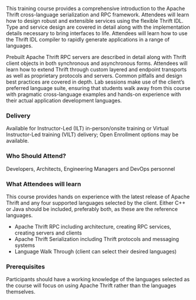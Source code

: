 <!-- Building Cross-Language Services with Apache Thrift -->

This training course provides a comprehensive introduction to the Apache Thrift cross-language serialization and RPC framework. Attendees will learn how to design robust and extensible services using the flexible Thrift IDL. Type and service design are covered in detail along with the implementation details necessary to bring interfaces to life. Attendees will learn how to use the Thrift IDL compiler to rapidly generate applications in a range of languages.

Prebuilt Apache Thrift RPC servers are described in detail along with Thrift client objects in both synchronous and asynchronous forms. Attendees will learn how to extend Thrift through custom layered and endpoint transports as well as proprietary protocols and servers. Common pitfalls and design best practices are covered in depth. Lab sessions make use of the client’s preferred language suite, ensuring that students walk away from this course with pragmatic cross-language examples and hands-on experience with their actual application development languages.


### Delivery

Available for Instructor-Led (ILT) in-person/onsite training or Virtual Instructor-Led training (VILT) delivery; Open Enrollment options may be available.


### Who Should Attend?

Developers, Architects, Engineering Managers and DevOps personnel


### What Attendees will learn

This course provides hands on experience with the latest release of Apache Thrift and any four supported languages selected by the client. Either C++ or Java should be included, preferably both, as these are the reference languages.

- Apache Thrift RPC including architecture, creating RPC services, creating servers and clients
- Apache Thrift Serialization including Thrift protocols and messaging systems
- Language Walk Through (client can select their desired languages)


### Prerequisites

Participants should have a working knowledge of the languages selected as the course will focus on using Apache Thrift rather than the languages themselves.
